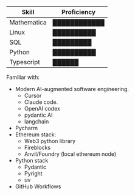 | Skill       | Proficiency        |
|-------------|--------------------|
| Mathematica | ████████████       |
| Linux       | ██████████         |
| SQL         | █████████          |
| Python      | ██████████         |
| Typescript  | ██████             |


Familiar with:
- Modern AI-augmented software engineering.
  - Cursor
  - Claude code.
  - OpenAI codex
  - pydantic AI
  - langchain
- Pycharm
- Ethereum stack:
  - Web3 python library
  - Fireblocks
  - Anvil/Foundry (local ethereum node)
- Python stack
  - Pydantic
  - Pyright
  - uv
- GitHub Workflows

